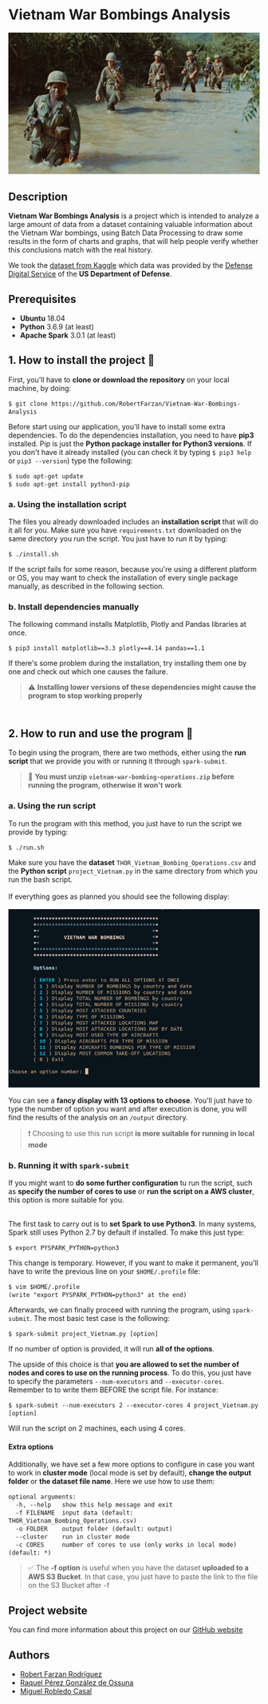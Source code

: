 # Vietnam War Bombings Analysis

![](https://github.com/RobertFarzan/Vietnam-War-Bombings-Analysis/blob/gh-pages/assets/img/header-bg.jpg)

## Description

__Vietnam War Bombings Analysis__ is a project which is intended to analyze a large amount of data from a dataset containing valuable information about the Vietnam War bombings, using Batch Data Processing to draw some results in the form of charts and graphs, that will help people verify whether this conclusions match with the real history.

We took the [dataset from Kaggle](https://www.kaggle.com/usaf/vietnam-war-bombing-operations) which data was provided by the [Defense Digital Service](https://dds.mil/) of the **US Department of Defense**.

## Prerequisites

 - **Ubuntu** 18.04
 - **Python** 3.6.9 (at least)
 - **Apache Spark** 3.0.1 (at least)
 
## 1. How to install the project :floppy_disk:

First, you'll have to **clone or download the repository** on your local machine, by doing:
```
$ git clone https://github.com/RobertFarzan/Vietnam-War-Bombings-Analysis
```
Before start using our application, you'll have to install some extra dependencies. To do the dependencies installation, you need to have **pip3** installed. Pip is just the **Python package installer for Python3 versions**. If you don't have it already installed (you can check it by typing `$ pip3 help` or `pip3 --version`) type the following:
```
$ sudo apt-get update
$ sudo apt-get install python3-pip
```

### a. Using the installation script

The files you already downloaded includes an **installation script** that will do it all for you. Make sure you have `requirements.txt` downloaded on the same directory you run the script. You just have to run it by typing:
```
$ ./install.sh
```
If the script fails for some reason, because you're using a different platform or OS, you may want to check the installation of every single package manually, as described in the following section.

### b. Install dependencies manually

The following command installs Matplotlib, Plotly and Pandas libraries at once.
```
$ pip3 install matplotlib==3.3 plotly==4.14 pandas==1.1
```
If there's some problem during the installation, try installing them one by one and check out which one causes the failure.<br/>

> :warning: **Installing lower versions of these dependencies might cause the program to stop working properly**  

## <br/>2. How to run and use the program :rocket:

To begin using the program, there are two methods, either using the **run script** that we provide you with or running it through `spark-submit`.<br/>
> :rotating_light: **You must unzip `vietnam-war-bombing-operations.zip` before running the program, otherwise it won't work** 

### a. Using the run script

To run the program with this method, you just have to run the script we provide by typing:
```
$ ./run.sh
```

Make sure you have the **dataset** `THOR_Vietnam_Bombing_Operations.csv` and the **Python script** `project_Vietnam.py` in the same directory from which you run the bash script.<br/><br/>
If everything goes as planned you should see the following display:<br/><br/>
![](https://github.com/RobertFarzan/Vietnam-War-Bombings-Analysis/blob/gh-pages/assets/img/program_display.PNG)

You can see a **fancy display with 13 options to choose**. You'll just have to type the number of option you want and after execution is done, you will find the results of the analysis on an `/output` directory.

> :heavy_exclamation_mark:  Choosing to use this run script **is more suitable for running in local mode**

### b. Running it with `spark-submit`
If you might want to **do some further configuration** tu run the script, such as **specify the number of cores to use** or **run the script on a AWS cluster**, this option is more suitable for you.</br></br>

The first task to carry out is to **set Spark to use Python3**. In many systems, Spark still uses Python 2.7 by default if installed. To make this just type:
```
$ export PYSPARK_PYTHON=python3
```
This change is temporary. However, if you want to make it permanent, you'll have to write the previous line on your `$HOME/.profile` file:
```
$ vim $HOME/.profile
(write "export PYSPARK_PYTHON=python3" at the end)
```
Afterwards, we can finally proceed with running the program, using `spark-submit`. The most basic test case is the following:
```
$ spark-submit project_Vietnam.py [option]
```
If no number of option is provided, it will run **all of the options**.

The upside of this choice is that **you are allowed to set the number of nodes and cores to use on the running process**. To do this, you just have to specify the parameters `--num-executors` and `--executor-cores`. Remember to to write them BEFORE the script file. For instance:
```
$ spark-submit --num-executors 2 --executor-cores 4 project_Vietnam.py [option]
```
Will run the script on 2 machines, each using 4 cores.

#### Extra options
Additionally, we have set a few more options to configure in case you want to work in **cluster mode** (local mode is set by default), **change the output folder** or **the dataset file name**. Here we use how to use them:
```
optional arguments:
  -h, --help   show this help message and exit
  -f FILENAME  input data (default: THOR_Vietnam_Bombing_Operations.csv)
  -o FOLDER    output folder (default: output)
  --cluster    run in cluster mode
  -c CORES     number of cores to use (only works in local mode) (default: *)
```

> :white_check_mark:  The **-f option** is useful when you have the dataset **uploaded to a AWS S3 Bucket**. In that case, you just have to paste the link to the file on the S3 Bucket after -f

## Project website
You can find more information about this project on our [GitHub website](https://robertfarzan.github.io/Vietnam-War-Bombings-Analysis/)


## Authors
[1]:https://github.com/RobertFarzan
[2]:https://github.com/raquelpgo
[3]:https://github.com/migroble

- [Robert Farzan Rodríguez][1]
- [Raquel Pérez González de Ossuna][2]
- [Miguel Robledo Casal][3]
